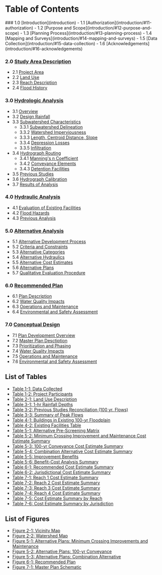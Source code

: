 # Table of Contents
<div class="toc">
### 1.0 [Introduction](introduction)
- 1.1 [Authorization](introduction/#11-authorization)
- 1.2 [Purpose and Scope](introduction/#12-purpose-and-scope)
- 1.3 [Planning Process](introduction/#13-planning-process)
- 1.4 [Mapping and Surveys](introduction/#14-mapping-and-surveys)
- 1.5 [Data Collection](introduction/#15-data-collection)
- 1.6 [Acknowledgements](introduction/#16-acknowledgements)

### 2.0 [Study Area Description](study-area-description)  
- 2.1 [Project Area](study-area-description/#21-project-area)
- 2.2 [Land Use](study-area-description/#22-land-use)
- 2.3 [Reach Description](study-area-description/#23-reach-description)
- 2.4 [Flood History](study-area-description/#24-flood-history)

### 3.0 [Hydrologic Analysis](hydrologic-analysis)
- 3.1 [Overview](hydrologic-analysis/#31-overview)
- 3.2 [Design Rainfall](hydrologic-analysis/#32-design-rainfall)
- 3.3 [Subwatershed Characteristics](hydrologic-analysis/#33-subwatershed-characteristics)
	- 3.3.1 [Subwatershed Delineation](hydrologic-analysis/#331-subwatershed-delineation)
	- 3.3.2 [Watershed Imperviousness](hydrologic-analysis/#332-watershed-imperviousness)
	- 3.3.3 [Length, Centroid Distance, Slope](hydrologic-analysis/#333-length-centroid-distance-slope)
	- 3.3.4 [Depression Losses](hydrologic-analysis/#334-depression-losses)
	- 3.3.5 [Infiltration](hydrologic-analysis/#335-infiltration)
- 3.4 [Hydrograph Routing](hydrologic-analysis/#34-hydrograph-routing)
	- 3.4.1 [Manning's n Coefficient](hydrologic-analysis/#341-mannings-n-coefficient)
	- 3.4.2 [Conveyance Elements](hydrologic-analysis/#342-conveyance-elements)
	- 3.4.3 [Detention Facilities](hydrologic-analysis/#343-detention-facilities)
- 3.5 [Previous Studies](hydrologic-analysis/#35-previous-studies)
- 3.6 [Hydrograph Calibration](hydrologic-analysis/#36-hydrograph-calibration)
- 3.7 [Results of Analysis](hydrologic-analysis/#37-results-of-analysis)

### 4.0 [Hydraulic Analysis](hydraulic-analysis)
- 4.1 [Evaluation of Existing Facilities](hydraulic-analysis/#41-evaluation-of-existing-facilities)
- 4.2 [Flood Hazards](hydraulic-analysis/#42-flood-hazards)
- 4.3 [Previous Analysis](hydraulic-analysis/#43-previous-analysis)

### 5.0 [Alternative Analysis](alternative-analysis)
- 5.1 [Alternative Development Process](alternative-analysis/#51-alternative-development-process)
- 5.2 [Criteria and Constraints](alternative-analysis/#52-criteria-and-constraints)
- 5.3 [Alternative Categories](alternative-analysis/#53-alternative-categories)
- 5.4 [Alternative Hydraulics](alternative-analysis/#54-alternative-hydraulics)
- 5.5 [Alternative Cost Estimates](alternative-analysis/#55-alternative-cost-estimates)
- 5.6 [Alternative Plans](alternative-analysis/#56-alternative-plans)
- 5.7 [Qualitative Evaluation Procedure](alternative-analysis/#57-qualitative-evaluation-procedure)

### 6.0 [Recommended Plan](recommended-plan)
- 6.1 [Plan Description](recommended-plan/#61-plan-description)
- 6.2 [Water Quality Impacts](recommended-plan/#62-water-quality-impacts)
- 6.3 [Operations and Maintenance](recommended-plan/#63-operations-and-maintenance)
- 6.4 [Environmental and Safety Assessment](recommended-plan/#64-environmental-and-safety-assessment)

### 7.0 [Conceptual Design](conceptual-design)
- 7.1 [Plan Development Overview](#)
- 7.2 [Master Plan Desctiption](#)
- 7.3 [Prioritization and Phasing](#)
- 7.4 [Water Quality Impacts](#)
- 7.5 [Operations and Maintenance](#)
- 7.6 [Environmental and Safety Assessment](#)

## List of Tables
- [Table 1-1: Data Collected](introduction/#table-1-1-data-collected)
- [Table 1-2: Project Participants](introduction/#table-1-2-project-participants)
- [Table 2-1: Land Use Description](study-area-description/#table-2-1-land-use-description)
- [Table 3-1: 1-hr Rainfall Depths](hydrologic-analysis/#table-3-1-1-hr-rainfall-depths)
- [Table 3-2: Previous Studies Reconciliation (100 yr. Flows)](hydrologic-analysis/#table-3-2-previous-studies-reconciliation-100-yr-flows)
- [Table 3-3: Summary of Peak Flows](hydrologic-analysis/#table-3-3-summary-of-peak-flows)
- [Table 4-1: Buildings in Existing 100-yr Floodplain](hydraulic-analysis/#table-4-1-buildings-in-existing-100-yr-floodplain)
- [Table 4-2: Existing Facilities Table](hydraulic-analysis/#table-4-2-existing-facilities-table)
- [Table 5-1: Alternative Pre-Screening Matrix](alternative-analysis/#table-5-1-alternative-pre-screening-matrix)
- [Table 5-2: Minimum Crossing Improvement and Maintenance Cost Estimate Summary](alternative-analysis/#table-5-2-minimum-crossing-improvement-and-maintenance-cost-estimate-summary)
- [Table 5-3: 100-yr Conveyance Cost Estimate Summary](alternative-analysis/#table-5-3-100-yr-conveyance-cost-estimate-summary)
- [Table 5-4: Combination Alternative Cost Estimate Summary](alternative-analysis/#table-5-4-combination-alternative-cost-estimate-summary)
- [Table 5-5: Improvement Benefits](alternative-analysis/#table-5-5-improvement-benefits)
- [Table 5-6: Benefit-Cost Analysis Summary](alternative-analysis/#table-5-6-benefit-cost-analysis-summary)
- [Table 6-1: Recommended Cost Estimate Summary](recommended-plan/#table-6-1-recommended-cost-estimate-summary)
- [Table 6-2: Jurisdictional Cost Estimate Summary](recommended-plan/#table-6-2-jurisdictional-cost-estimate-summary)
- [Table 7-1: Reach 1 Cost Estimate Summary](#)
- [Table 7-2: Reach 2 Cost Estimate Summary](#)
- [Table 7-3: Reach 3 Cost Estimate Summary](#)
- [Table 7-4: Reach 4 Cost Estimate Summary](#)
- [Table 7-5: Cost Estimate Summary by Reach](#)
- [Table 7-6: Cost Estimate Summary by Jurisdiction](#)

## List of Figures
- [Figure 2-1: Vicinity Map](study-area-description/#figure-2-1-vicinity-map)
- [Figure 2-2: Watershed Map](study-area-description/#figure-2-2-watershed-map)
- [Figure 5-1: Alternative Plans: Minimum Crossing Improvements and Maintenance](#)
- [Figure 5-2: Alternative Plans: 100-yr Conveyance](#)
- [Figure 5-3: Alternative Plans: Combination Alternative](#)
- [Figure 6-1: Recommended Plan](#)
- [Figure 7-1: Master Plan Schematic](#)

</div>